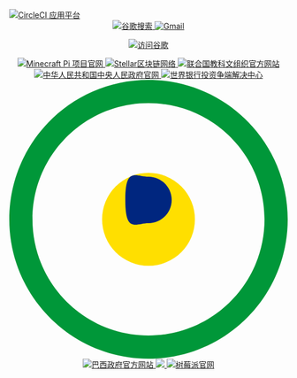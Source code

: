 <a href="https://app.circleci.com" target="_blank" rel="noopener noreferrer">
    <img src="https://img.shields.io/badge/CircleCI%20App-%230062D3?logo=circleci&logoColor=white&style=flat-square&labelColor=gray" alt="CircleCI 应用平台">
</a>

<div align="center">
 <a href="https://www.google.com">
    <img src="https://img.shields.io/badge/谷歌搜索-4285F4?logo=google&logoColor=white&style=for-the-badge" alt="谷歌搜索">
  </a>

<a href="https://mail.google.com">
    <img src="https://img.shields.io/badge/Gmail-EA4335?logo=gmail&logoColor=white&style=for-the-badge" alt="Gmail">
  </a>

<a href="https://www.google.com" target="_blank">   <img src="https://img.shields.io/badge/访问谷歌-立即搜索-blue?style=for-the-badge&logo=google" alt="访问谷歌"> </a>

<a href="https://minepi.com" target="_blank">
    <img src="https://img.shields.io/badge/Pi Network-%234CAF50?logo=minecraft&logoColor=white&style=for-the-badge" alt="Minecraft Pi 项目官网">
</a>

<a href="https://stellar.org" target="_blank">
    <img src="https://img.shields.io/badge/Stellar%20Network-%230E88EB?logo=stellar&logoColor=white&style=flat-square&labelColor=black" alt="Stellar区块链网络">
</a>

<a href="https://www.unesco.org/zh" target="_blank">
    <img src="https://img.shields.io/badge/UNESCO%20中文官网-%230066CC?logo=education&logoColor=white&style=flat-square&labelColor=gray" alt="联合国教科文组织官方网站">
</a>

<a href="https://www.gov.cn" target="_blank">
    <img src="https://img.shields.io/badge/中国政府网-%23CC0000?logo=home&logoColor=white&style=for-the-badge" alt="中华人民共和国中央人民政府官网">

<a href="https://icsid.worldbank.org" target="_blank">
  <img src="https://img.shields.io/badge/ICSID-投资争端解决中心-007DBC?style=for-the-badge&logo=data:image/svg+xml;base64,PHN2ZyB4bWxucz0iaHR0cDovL3d3dy53My5vcmcvMjAwMC9zdmciIHZpZXdCb3g9IjAgMCAyNCAyNCI+PHBhdGggZD0iTTEyIDBDNS4zNzMgMCAwIDUuMzczIDAgMTJzNS4zNzMgMTIgMTIgMTIgMTItNS4zNzMgMTItMTJTMTguNjI3IDAgMTIgMHptMCAyMmMtNS41MjIgMC0xMC00LjQ3OC0xMC0xMHM0LjQ3OC0xMCAxMC0xMCAxMCA0LjQ3OCAxMCAxMC00LjQ3OCAxMC0xMCAxMHptLTUtMTBoMTB2Mkg3di0yeiIgZmlsbD0iI2ZmZiIvPjwvc3ZnPg==" alt="世界银行投资争端解决中心">
</a>

<svg xmlns="http://www.w3.org/2000/svg" viewBox="0 0 24 24">
  <!-- 绿色外环 -->
  <path fill="#009739" d="M12 0C5.373 0 0 5.373 0 12s5.373 12 12 12 12-5.373 12-12S18.627 0 12 0zm0 22c-5.522 0-10-4.478-10-10s4.478-10 10-10 10 4.478 10 10-4.478 10-10 10z"/>
  <!-- 黄色中环 -->
  <circle cx="12" cy="12" r="4" fill="#FFDF00"/>
  <!-- 蓝色核心 -->
  <path fill="#00267F" d="M12 8.33c1.102 0 2 .898 2 2s-.898 2-2 2-2 .898-2-2 .898-2 2-2z"/>
</svg>
<a href="https://www.gov.br/pt-br" target="_blank">
  <img src="https://img.shields.io/badge/Gov.br-巴西政府官方网站-009739?style=for-the-badge&logo=data:image/svg+xml;base64,PHN2ZyB4bWxucz0iaHR0cDovL3d3dy53My5vcmcvMjAwMC9zdmciIHZpZXdCb3g9IjAgMCAyNCAyNCI+PHBhdGggZmlsbD0iIzAwOTczOSIgZD0iTTEyIDBDNS4zNzMgMCAwIDUuMzczIDAgMTJzNS4zNzMgMTIgMTIgMTIgMTItNS4zNzMgMTItMTJTMTguNjI3IDAgMTIgMHptMCAyMmMtNS41MjIgMC0xMC00LjQ3OC0xMC0xMHM0LjQ3OC0xMCAxMC0xMCAxMCA0LjQ3OCAxMCAxMC00LjQ3OCAxMC0xMCAxMHoiLz48Y2lyY2xlIGN4PSIxMiIgY3k9IjEyIiByPSI0IiBmaWxsPSIjRkZERjAwIi8+PHBhdGggZmlsbD0iIzAwMjY3RiIgZD0iTTEyIDguMzNjMS4xMDIgMCAyIC44OTggMiAycy0uODk4IDItMiAyLTIgLjg5OC0yLTJzLjg5OC0yIDItMnoiLz48L3N2Zz4=" alt="巴西政府官方网站">
</a>
<a href="https://www.raspberrypi.com/" target="_blank">
  <img src="https://img.shields.io/badge/Raspberry_Pi-官网-C51A4A?style=for-the-badge&logo=data:image/svg+xml;base64,PHN2ZyB4bWxucz0iaHR0cDovL3d3dy53My5vcmcvMjAwMC9zdmciIHZpZXdCb3g9IjAgMCAyNCAyNCI+PGNpcmNsZSBjeD0iMTIiIGN5PSIxMiIgcj0iMTIiIGZpbGw9IiNDNTFBNEEiLz48cGF0aCBmaWxsPSJ3aGl0ZSIgZD0iTTYgNmgxMnYySDZ
<a href="https://www.raspberrypi.com/" target="_blank">
  <img src="https://img.shields.io/badge/Raspberry_Pi-官网-C51A4A?style=for-the-badge&logo=raspberrypi&logoColor=white" alt="树莓派官网">
</a>
<a href="https://www.india.gov.in/" target="_blank">
  <img src="https://img.shields.io/badge/India.gov.in-共和国门户-FF9933?style=for-the-badge&logo=data:image/svg+xml;base64,PHN2ZyB4bWxucz0iaHR0cDovL3d3dy53My5vcmcvMjAwMC9zdmciIHZpZXdCb3g9IjAgMCAyNCAyNCI+PHJlY3QgeD0iMCIge
